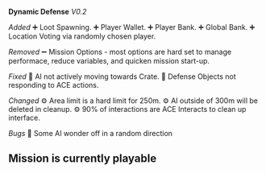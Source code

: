 **Dynamic Defense**
_V0.2_

*Added*
➕ Loot Spawning.
➕ Player Wallet.
➕ Player Bank.
➕ Global Bank.
➕ Location Voting via randomly chosen player.

*Removed*
➖ Mission Options - most options are hard set to manage performace, reduce variables, and quicken mission start-up.

*Fixed*
🔧 AI not actively moving towards Crate.
🔧 Defense Objects not responding to ACE actions.

*Changed*
⚙️ Area limit is a hard limit for 250m.
⚙️ AI outside of 300m will be deleted in cleanup.
⚙️ 90% of interactions are ACE Interacts to clean up interface.

*Bugs*
👾 Some AI wonder off in a random direction


## Mission is currently playable